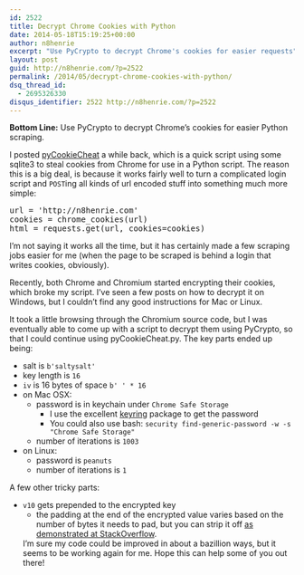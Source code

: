 ```yaml
---
id: 2522
title: Decrypt Chrome Cookies with Python
date: 2014-05-18T15:19:25+00:00
author: n8henrie
excerpt: "Use PyCrypto to decrypt Chrome's cookies for easier requests"
layout: post
guid: http://n8henrie.com/?p=2522
permalink: /2014/05/decrypt-chrome-cookies-with-python/
dsq_thread_id:
  - 2695326330
disqus_identifier: 2522 http://n8henrie.com/?p=2522
---
```

**Bottom Line:** Use PyCrypto to decrypt Chrome&#8217;s cookies for easier Python scraping.<!--more-->

I posted [pyCookieCheat](http://n8henrie.com/2013/11/use-chromes-cookies-for-easier-downloading-with-python-requests/) a while back, which is a quick script using some sqlite3 to steal cookies from Chrome for use in a Python script. The reason this is a big deal, is because it works fairly well to turn a complicated login script and `POST`ing all kinds of url encoded stuff into something much more simple:

<pre>url = 'http://n8henrie.com'
cookies = chrome_cookies(url)
html = requests.get(url, cookies=cookies)
</pre>

I&#8217;m not saying it works all the time, but it has certainly made a few scraping jobs easier for me (when the page to be scraped is behind a login that writes cookies, obviously).

Recently, both Chrome and Chromium started encrypting their cookies, which broke my script. I&#8217;ve seen a few posts on how to decrypt it on Windows, but I couldn&#8217;t find any good instructions for Mac or Linux.

It took a little browsing through the Chromium source code, but I was eventually able to come up with a script to decrypt them using PyCrypto, so that I could continue using pyCookieCheat.py. The key parts ended up being:

  * salt is `b'saltysalt'`
  * key length is `16`
  * `iv` is 16 bytes of space `b' ' * 16`
  * on Mac OSX: 
      * password is in keychain under `Chrome Safe Storage` 
          * I use the excellent <a href="https://pypi.python.org/pypi/keyring" target="_blank">keyring</a> package to get the password
          * You could also use bash: `security find-generic-password -w -s "Chrome Safe Storage"`
      * number of iterations is `1003`
  * on Linux: 
      * password is `peanuts`
      * number of iterations is `1`

A few other tricky parts:

  * `v10` gets prepended to the encrypted key 
      * the padding at the end of the encrypted value varies based on the number of bytes it needs to pad, but you can strip it off <a target="_blank" href="http://stackoverflow.com/a/14205319">as demonstrated at StackOverflow</a>. </ul> 
        I&#8217;m sure my code could be improved in about a bazillion ways, but it seems to be working again for me. Hope this can help some of you out there!